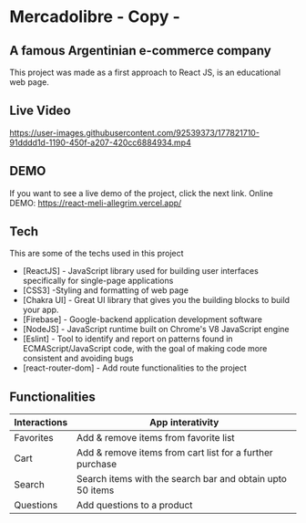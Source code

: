 # Mercadolibre - Copy - 
## A famous Argentinian e-commerce company

This project was made as a first approach to React JS, is an educational web page.

## Live Video



https://user-images.githubusercontent.com/92539373/177821710-91dddd1d-1190-450f-a207-420cc6884934.mp4


## DEMO

If you want to see a live demo of the project, click the next link.
Online DEMO: https://react-meli-allegrim.vercel.app/ 


## Tech

This are some of the techs used in this project 

- [ReactJS] - JavaScript library used for building user interfaces specifically for single-page applications
- [CSS3] -Styling and formatting of web page
- [Chakra UI] - Great UI library that gives you the building blocks to build your app.
- [Firebase] - Google-backend application development software
- [NodeJS] - JavaScript runtime built on Chrome's V8 JavaScript engine
- [Eslint] - Tool to identify and report on patterns found in ECMAScript/JavaScript code, with the goal of making code more consistent and avoiding bugs
- [react-router-dom] - Add route functionalities to the project 

## Functionalities

| Interactions | App interativity |
| ------ | ------ |
| Favorites | Add & remove items from favorite list |
| Cart | Add & remove items from cart list for a further purchase |
| Search | Search items with the search bar and obtain upto 50 items |
| Questions | Add questions to a product |
